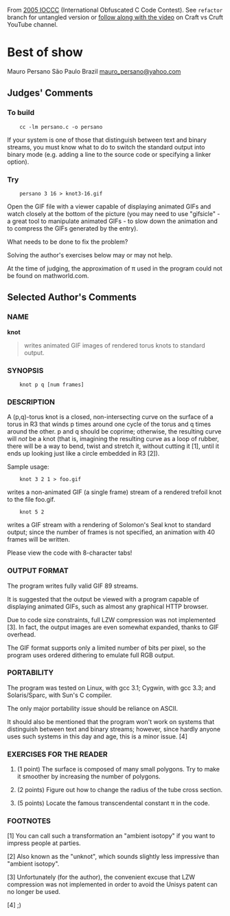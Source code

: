 From [2005 IOCCC](https://www.ioccc.org/years.html#2005) (International Obfuscated C Code Contest). See `refactor` branch for untangled version or [follow along with the video](https://youtu.be/GEg-9D3iZHg) on Craft vs Cruft YouTube channel.

# Best of show

Mauro Persano
São Paulo
Brazil
mauro_persano@yahoo.com

## Judges' Comments

### To build

        cc -lm persano.c -o persano

If your system is one of those that distinguish between text and binary
streams, you must know what to do to switch the standard output into
binary mode (e.g. adding a line to the source code or specifying a
linker option).

### Try

        persano 3 16 > knot3-16.gif

Open the GIF file with a viewer capable of displaying animated GIFs and
watch closely at the bottom of the picture (you may need to use
"gifsicle" - a great tool to manipulate animated GIFs - to slow down the
animation and to compress the GIFs generated by the entry).

What needs to be done to fix the problem?

Solving the author's exercises below may or may not help.

At the time of judging, the approximation of π used in the program could
not be found on mathworld.com.

## Selected Author's Comments

### NAME

**knot**
> writes animated GIF images of rendered torus knots to standard output.

### SYNOPSIS

        knot p q [num frames]

### DESCRIPTION

A (p,q)-torus knot is a closed, non-intersecting curve on the surface of
a torus in R3 that winds p times around one cycle of the torus and q
times around the other. p and q should be coprime; otherwise, the
resulting curve will _not_ be a knot (that is, imagining the resulting
curve as a loop of rubber, there will be a way to bend, twist and
stretch it, without cutting it [1], until it ends up looking just like a
circle embedded in R3 [2]).

Sample usage:

        knot 3 2 1 > foo.gif

writes a non-animated GIF (a single frame) stream of a rendered trefoil
knot to the file foo.gif.

        knot 5 2

writes a GIF stream with a rendering of Solomon's Seal knot to standard
output; since the number of frames is not specified, an animation with
40 frames will be written.

Please view the code with 8-character tabs!

### OUTPUT FORMAT

The program writes fully valid GIF 89 streams.

It is suggested that the output be viewed with a program capable of
displaying animated GIFs, such as almost any graphical HTTP browser.

Due to code size constraints, full LZW compression was not implemented
[3]. In fact, the output images are even somewhat expanded, thanks to
GIF overhead.

The GIF format supports only a limited number of bits per pixel, so the
program uses ordered dithering to emulate full RGB output.

### PORTABILITY

The program was tested on Linux, with gcc 3.1; Cygwin, with gcc 3.3; and
Solaris/Sparc, with Sun's C compiler.

The only major portability issue should be reliance on ASCII.

It should also be mentioned that the program won't work on systems that
distinguish between text and binary streams; however, since hardly
anyone uses such systems in this day and age, this is a minor issue. [4]

### EXERCISES FOR THE READER

1. (1 point) The surface is composed of many small polygons. Try to make it
   smoother by increasing the number of polygons.

2. (2 points) Figure out how to change the radius of the tube cross section.

3. (5 points) Locate the famous transcendental constant π in the code.

### FOOTNOTES

[1] You can call such a transformation an "ambient isotopy" if you want to
impress people at parties.

[2] Also known as the "unknot", which sounds slightly less impressive than
"ambient isotopy".

[3] Unfortunately (for the author), the convenient excuse that LZW compression
was not implemented in order to avoid the Unisys patent can no longer be used.

[4] ;)
